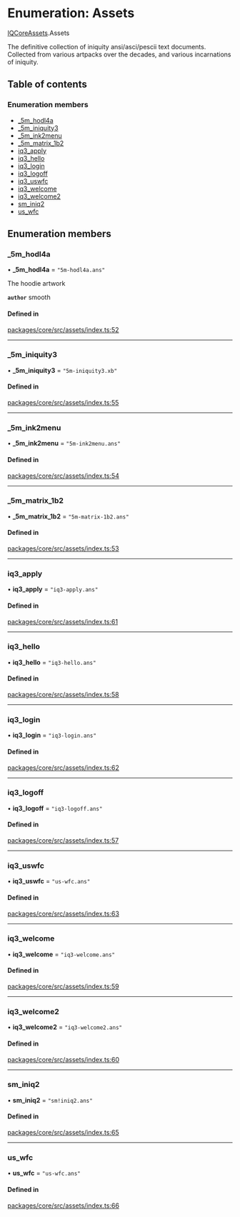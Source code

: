# Enumeration: Assets

[IQCoreAssets](../modules/IQCoreAssets.md).Assets

The definitive collection of iniquity ansi/asci/pescii text documents.
Collected from various artpacks over the decades, and various incarnations of iniquity.

## Table of contents

### Enumeration members

- [\_5m\_hodl4a](IQCoreAssets.Assets.md#_5m_hodl4a)
- [\_5m\_iniquity3](IQCoreAssets.Assets.md#_5m_iniquity3)
- [\_5m\_ink2menu](IQCoreAssets.Assets.md#_5m_ink2menu)
- [\_5m\_matrix\_1b2](IQCoreAssets.Assets.md#_5m_matrix_1b2)
- [iq3\_apply](IQCoreAssets.Assets.md#iq3_apply)
- [iq3\_hello](IQCoreAssets.Assets.md#iq3_hello)
- [iq3\_login](IQCoreAssets.Assets.md#iq3_login)
- [iq3\_logoff](IQCoreAssets.Assets.md#iq3_logoff)
- [iq3\_uswfc](IQCoreAssets.Assets.md#iq3_uswfc)
- [iq3\_welcome](IQCoreAssets.Assets.md#iq3_welcome)
- [iq3\_welcome2](IQCoreAssets.Assets.md#iq3_welcome2)
- [sm\_iniq2](IQCoreAssets.Assets.md#sm_iniq2)
- [us\_wfc](IQCoreAssets.Assets.md#us_wfc)

## Enumeration members

### \_5m\_hodl4a

• **\_5m\_hodl4a** = `"5m-hodl4a.ans"`

The hoodie artwork

**`author`** smooth

#### Defined in

[packages/core/src/assets/index.ts:52](https://github.com/iniquitybbs/iniquity/blob/5dc4891/packages/core/src/assets/index.ts#L52)

___

### \_5m\_iniquity3

• **\_5m\_iniquity3** = `"5m-iniquity3.xb"`

#### Defined in

[packages/core/src/assets/index.ts:55](https://github.com/iniquitybbs/iniquity/blob/5dc4891/packages/core/src/assets/index.ts#L55)

___

### \_5m\_ink2menu

• **\_5m\_ink2menu** = `"5m-ink2menu.ans"`

#### Defined in

[packages/core/src/assets/index.ts:54](https://github.com/iniquitybbs/iniquity/blob/5dc4891/packages/core/src/assets/index.ts#L54)

___

### \_5m\_matrix\_1b2

• **\_5m\_matrix\_1b2** = `"5m-matrix-1b2.ans"`

#### Defined in

[packages/core/src/assets/index.ts:53](https://github.com/iniquitybbs/iniquity/blob/5dc4891/packages/core/src/assets/index.ts#L53)

___

### iq3\_apply

• **iq3\_apply** = `"iq3-apply.ans"`

#### Defined in

[packages/core/src/assets/index.ts:61](https://github.com/iniquitybbs/iniquity/blob/5dc4891/packages/core/src/assets/index.ts#L61)

___

### iq3\_hello

• **iq3\_hello** = `"iq3-hello.ans"`

#### Defined in

[packages/core/src/assets/index.ts:58](https://github.com/iniquitybbs/iniquity/blob/5dc4891/packages/core/src/assets/index.ts#L58)

___

### iq3\_login

• **iq3\_login** = `"iq3-login.ans"`

#### Defined in

[packages/core/src/assets/index.ts:62](https://github.com/iniquitybbs/iniquity/blob/5dc4891/packages/core/src/assets/index.ts#L62)

___

### iq3\_logoff

• **iq3\_logoff** = `"iq3-logoff.ans"`

#### Defined in

[packages/core/src/assets/index.ts:57](https://github.com/iniquitybbs/iniquity/blob/5dc4891/packages/core/src/assets/index.ts#L57)

___

### iq3\_uswfc

• **iq3\_uswfc** = `"us-wfc.ans"`

#### Defined in

[packages/core/src/assets/index.ts:63](https://github.com/iniquitybbs/iniquity/blob/5dc4891/packages/core/src/assets/index.ts#L63)

___

### iq3\_welcome

• **iq3\_welcome** = `"iq3-welcome.ans"`

#### Defined in

[packages/core/src/assets/index.ts:59](https://github.com/iniquitybbs/iniquity/blob/5dc4891/packages/core/src/assets/index.ts#L59)

___

### iq3\_welcome2

• **iq3\_welcome2** = `"iq3-welcome2.ans"`

#### Defined in

[packages/core/src/assets/index.ts:60](https://github.com/iniquitybbs/iniquity/blob/5dc4891/packages/core/src/assets/index.ts#L60)

___

### sm\_iniq2

• **sm\_iniq2** = `"sm!iniq2.ans"`

#### Defined in

[packages/core/src/assets/index.ts:65](https://github.com/iniquitybbs/iniquity/blob/5dc4891/packages/core/src/assets/index.ts#L65)

___

### us\_wfc

• **us\_wfc** = `"us-wfc.ans"`

#### Defined in

[packages/core/src/assets/index.ts:66](https://github.com/iniquitybbs/iniquity/blob/5dc4891/packages/core/src/assets/index.ts#L66)
